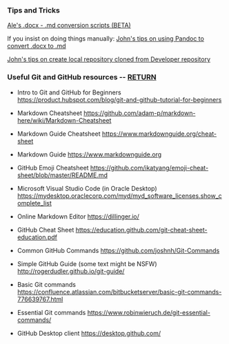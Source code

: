 ### Tips and Tricks

[Ale's .docx - .md conversion scripts (BETA)](docx_md_converter_scripts.md)

If you insist on doing things manually:
[John's tips on using Pandoc to convert .docx to .md](pandoc-tips.md)

[John's tips on create local repository cloned from Developer repository](dev-repo-local-version.md)


### Useful Git and GitHub resources  -- [RETURN](README.md)

* Intro to Git and GitHub for Beginners
https://product.hubspot.com/blog/git-and-github-tutorial-for-beginners

* Markdown Cheatsheet
https://github.com/adam-p/markdown-here/wiki/Markdown-Cheatsheet

* Markdown Guide Cheatsheet
https://www.markdownguide.org/cheat-sheet

* Markdown Guide
https://www.markdownguide.org

* GitHub Emoji Cheatsheet
https://github.com/ikatyang/emoji-cheat-sheet/blob/master/README.md

* Microsoft Visual Studio Code (in Oracle Desktop)
https://mydesktop.oraclecorp.com/myd/myd_software_licenses.show_complete_list

* Online Markdown Editor
https://dillinger.io/

* GitHub Cheat Sheet
https://education.github.com/git-cheat-sheet-education.pdf

* Common GitHub Commands
https://github.com/joshnh/Git-Commands

* Simple GitHub Guide (some text might be NSFW)
http://rogerdudler.github.io/git-guide/

* Basic Git commands
https://confluence.atlassian.com/bitbucketserver/basic-git-commands-776639767.html

* Essential Git commands
https://www.robinwieruch.de/git-essential-commands/

* GitHub Desktop client
https://desktop.github.com/
